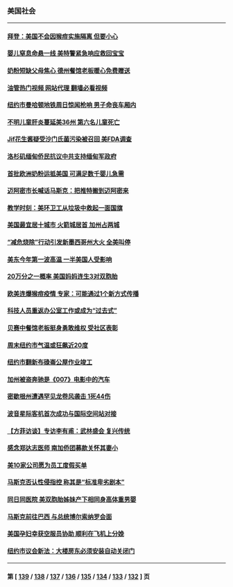 ### 美国社会
---
#### [拜登：美国不会因猴痘实施隔离 但要小心](../../pages/ncid1078160/n13743669.md?05240445) 
#### [婴儿窒息命悬一线 美特警紧急响应救回宝宝](../../pages/ncid1078160/n13743196.md?05240445) 
#### [奶粉短缺父母焦心 德州餐馆老板暖心免费赠送](../../pages/ncid1078160/n13743027.md?05240445) 
#### [油管热门视频 网站代理 翻墙必看视频](http://209.222.30.114:81/youtube.html?05240445)
#### [纽约市曼哈顿地铁周日惊闻枪响 男子命丧车厢内](../../pages/ncid1078160/n13743259.md?05240445) 
#### [不明儿童肝炎蔓延美36州 第六名儿童死亡](../../pages/ncid1078160/n13743039.md?05240445) 
#### [Jif花生酱疑受沙门氏菌污染被召回 美FDA调查](../../pages/ncid1078160/n13743040.md?05240445) 
#### [洛杉矶缅甸侨民抗议中共支持缅甸军政府](../../pages/ncid1078160/n13743089.md?05240445) 
#### [首批欧洲奶粉运抵美国 可满足数千婴儿急需](../../pages/ncid1078160/n13742974.md?05240445) 
#### [迈阿密市长喊话马斯克：把推特搬到迈阿密来](../../pages/ncid1078160/n13742978.md?05240445) 
#### [教学时刻：美环卫工从垃圾中救起一面国旗](../../pages/ncid1078160/n13742699.md?05240445) 
#### [美国最宜居十城市 火箭城居首 加州占两城](../../pages/ncid1078160/n13742420.md?05240445) 
#### [“减危烧除”行动引发新墨西哥州大火 全美叫停](../../pages/ncid1078160/n13742383.md?05240445) 
#### [美东今年第一波高温  一半美国人受影响](../../pages/ncid1078160/n13742391.md?05240445) 
#### [20万分之一概率 美国妈妈连生3对双胞胎](../../pages/ncid1078160/n13741985.md?05240445) 
#### [欧美连爆猴痘疫情 专家：可能通过1个新方式传播](../../pages/ncid1078160/n13742050.md?05240445) 
#### [科技人员重返办公室工作或成为“过去式”](../../pages/ncid1078160/n13742088.md?05240445) 
#### [贝赛中餐馆老板挺身勇敢维权 受社区表彰](../../pages/ncid1078160/n13742014.md?05240445) 
#### [周末纽约市气温或狂飙近20度](../../pages/ncid1078160/n13742031.md?05240445) 
#### [纽约市翻新布碌崙公屋作业竣工](../../pages/ncid1078160/n13742029.md?05240445) 
#### [加州被盗奔驰是《007》电影中的汽车](../../pages/ncid1078160/n13742022.md?05240445) 
#### [密歇根州遭遇罕见龙卷风袭击 1死44伤](../../pages/ncid1078160/n13742000.md?05240445) 
#### [波音星际客机首次成功与国际空间站对接](../../pages/ncid1078160/n13741997.md?05240445) 
#### [【方菲访谈】专访李有甫：武林盛会 复兴传统](../../pages/ncid1078160/n13741832.md?05240445) 
#### [感念郑达志医师 南加侨团募款关怀其妻小](../../pages/ncid1078160/n13741880.md?05240445) 
#### [美10家公司愿为员工度假买单](../../pages/ncid1078160/n13741758.md?05240445) 
#### [马斯克否认性侵指控 称其是“标准卑劣剧本”](../../pages/ncid1078160/n13741699.md?05240445) 
#### [同日同医院 美双胞胎姊妹产下相同身高体重男婴](../../pages/ncid1078160/n13741484.md?05240445) 
#### [马斯克前往巴西 与总统博尔索纳罗会面](../../pages/ncid1078160/n13741592.md?05240445) 
#### [美国孕妇幸获空服员协助 顺利在飞机上分娩](../../pages/ncid1078160/n13741471.md?05240445) 
#### [纽约市议会新法：大楼房东必须安装自动关闭门](../../pages/ncid1078160/n13741336.md?05240445) 

---
#### 第 [ [139](./139.md?05240445) / [138](./138.md?05240445) / [137](./137.md?05240445) / [136](./136.md?05240445) / [135](./135.md?05240445) / [134](./134.md?05240445) / [133](./133.md?05240445) / [132](./132.md?05240445) ] 页
